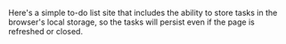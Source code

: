 Here's a simple to-do list site that includes the ability to store tasks in the browser's local storage, so the tasks will persist even if the page is refreshed or closed.
